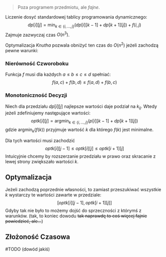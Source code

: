 > Poza programem przedmiotu, ale *fajne*.

Liczenie dosyć standardowej tablicy programowania dynamicznego:
$$
dp[i][j] = \min_{k\in\{i, \dots, j\}} (dp[i][k-1] + dp[k+1][j])+ f(i, j) 
$$
Zajmuje zazwyczaj czas $O(n^{3})$.

Optymalizacja *Knutha* pozwala obniżyć ten czas do $O(n^{2})$ jeżeli zachodzą pewne warunki:

### Nierówność Czworoboku

Funkcja $f$ musi dla każdych $a\le b\le c\le d$ spełniać:
$$
f(a, c) + f(b, d) \le f(a, d) + f(b, c)
$$

### Monotoniczność Decyzji

Niech dla przedziału $dp[i][j]$ najlepsze wartości daje podział na $k_{ij}$.
Wtedy jeżeli zdefiniujemy następujące wartości:
$$
optk[i][j] = \text{argmin}_{k\in\{i, \dots, j\}}(p[i][k-1] + dp[k+1][j])
$$
gdzie $\text{argmin}_{k}(f(k))$ przyjmuje wartość $k$ dla którego $f(k)$ jest minimalne.

Dla tych wartości musi zachodzić
$$
optk[i][j-1] \le optk[i][j] \le optk[i+1][j]
$$
Intuicyjnie chcemy by rozszerzanie przedziału w prawo oraz skracanie z lewej strony zwiększało wartości $k$.

## Optymalizacja

Jeżeli zachodzą poprzednie własności, to zamiast przeszukiwać wszystkie $k$ wystarczy te wartości zawarte w przedziale:
$$
[optk[i][j-1], optk[i+1][j]]
$$
Gdyby tak nie było to możemy dojść do sprzeczności z którymś z warunków.
(tak, to koniec dowodu ~~tak naprawdę to coś więcej fajnie powiedzieć, ale...~~)

## Złożoność Czasowa

#TODO (dowód jakiś)